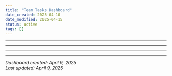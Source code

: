 ```yaml
---
title: "Team Tasks Dashboard"
date_created: 2025-04-10
date_modified: 2025-04-15
status: active
tags: []
---
```


---

---

---

---


*Dashboard created: April 9, 2025*  
*Last updated: April 9, 2025*
